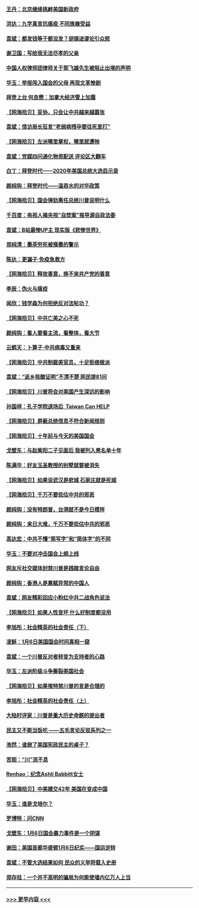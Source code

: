 #### [王丹：北京继续挑衅美国新政府](../pages/nsc993/n12722456.md?t=01302151) 
#### [洪达：九字真言抗瘟疫 不同族裔受益](../pages/nsc993/n12722448.md?t=01302151) 
#### [袁斌：都发钱等于都没发？胡锡进谬论引众怒](../pages/nsc993/n12722393.md?t=01302151) 
#### [谢卫国：写给我无法尽孝的父亲](../pages/nsc993/n12720325.md?t=01302151) 
#### [中国人权律师团律师关于郭飞雄先生被阻止出境的声明](../pages/nsc993/n12720203.md?t=01302151) 
#### [华玉：举报闯入国会的父母 再现文革惨剧](../pages/nsc993/n12719070.md?t=01302151) 
#### [拜登上台 何良懋：加拿大经济雪上加霜](../pages/nsc993/n12718943.md?t=01302151) 
#### [【网海拾贝】妥协，只会让中共越来越嚣张](../pages/nsc993/n12717392.md?t=01302151) 
#### [袁斌：信访局长狂言“老弱病残孕要往死里打”](../pages/nsc993/n12717343.md?t=01302151) 
#### [【网海拾贝】左派哪里掌权，哪里就遭殃](../pages/nsc993/n12715009.md?t=01302151) 
#### [袁斌：党媒四问通化物资配送 评论区大翻车](../pages/nsc993/n12714950.md?t=01302151) 
#### [白丁：拜登时代——2020年美国总统大选启示录](../pages/nsc993/n12714920.md?t=01302151) 
#### [颜纯钩：拜登时代——温吞水的对华政策](../pages/nsc993/n12713245.md?t=01302151) 
#### [【网海拾贝】国会弹劾离任总统川普说明什么](../pages/nsc993/n12712816.md?t=01302151) 
#### [千百度：电视人揭央视“自焚案”报导源自政法委](../pages/nsc993/n12709760.md?t=01302151) 
#### [袁斌：B站最惨UP主 现实版《悲惨世界》](../pages/nsc993/n12709686.md?t=01302151) 
#### [郑纯清：墨茶穷死被搽墨的警示](../pages/nsc993/n12709262.md?t=01302151) 
#### [陈达：更漏子·免疫急救方](../pages/nsc993/n12709244.md?t=01302151) 
#### [【网海拾贝】释放善意，换不来共产党的善意](../pages/nsc993/n12708361.md?t=01302151) 
#### [李辰：伪火与瘟疫](../pages/nsc993/n12707981.md?t=01302151) 
#### [闻欣：钱学森为何拒绝反对法轮功？](../pages/nsc993/n12707407.md?t=01302151) 
#### [【网海拾贝】中共亡美之心不死](../pages/nsc993/n12707621.md?t=01302151) 
#### [颜纯钩：看人要看主流，看整体，看大节](../pages/nsc993/n12707536.md?t=01302151) 
#### [云鹤天：卜算子‧中共病毒又重来](../pages/nsc993/n12707408.md?t=01302151) 
#### [【网海拾贝】中共制裁美官员，十足街痞做派](../pages/nsc993/n12705115.md?t=01302151) 
#### [袁斌：“返乡核酸证明”不清不楚 网民提81问](../pages/nsc993/n12704982.md?t=01302151) 
#### [【网海拾贝】川普将会对美国产生深远的影响](../pages/nsc993/n12703045.md?t=01302151) 
#### [孙国祥：孔子学院退场后  Taiwan Can HELP](../pages/nsc993/n12702430.md?t=01302151) 
#### [【网海拾贝】屏蔽总统信息不符合新闻规则](../pages/nsc993/n12699998.md?t=01302151) 
#### [【网海拾贝】十年前与今天的美国国会](../pages/nsc993/n12696993.md?t=01302151) 
#### [戈壁东：与赵紫阳二子见面后 我被列入黑名单十年](../pages/nsc993/n12696215.md?t=01302151) 
#### [陈满华：好友玉圣教授的别墅就要被消失](../pages/nsc993/n12695411.md?t=01302151) 
#### [【网海拾贝】如果说武汉是悲城 石家庄就是死城](../pages/nsc993/n12694589.md?t=01302151) 
#### [【网海拾贝】千万不要低估中共的邪恶](../pages/nsc993/n12692771.md?t=01302151) 
#### [颜纯钩：没有特朗普，台港就不是今日模样](../pages/nsc993/n12692678.md?t=01302151) 
#### [颜纯钩：来日大难，千万不要低估中共的邪恶](../pages/nsc993/n12692080.md?t=01302151) 
#### [高达宏：中共不懂“简写字”和“简体字”的不同](../pages/nsc993/n12692068.md?t=01302151) 
#### [华玉：不要对冲击国会上纲上线](../pages/nsc993/n12689948.md?t=01302151) 
#### [网友斥社交媒体封禁川普是践踏言论自由](../pages/nsc993/n12687482.md?t=01302151) 
#### [颜纯钩：香港人是禀赋异常的中国人](../pages/nsc993/n12685142.md?t=01302151) 
#### [袁斌：网友精彩回应小粉红中共二战角色说法](../pages/nsc993/n12684994.md?t=01302151) 
#### [【网海拾贝】如果人性变坏 什么好制度都没用](../pages/nsc993/n12683000.md?t=01302151) 
#### [李旭彤：社会精英的社会责任（下）](../pages/nsc993/n12680604.md?t=01302151) 
#### [凌稣：1月6日美国国会时间真相一窥](../pages/nsc993/n12682780.md?t=01302151) 
#### [袁斌：一个川普反对者转变为支持者的心路](../pages/nsc993/n12682700.md?t=01302151) 
#### [华玉：左派阶级斗争撕裂美国社会](../pages/nsc993/n12681226.md?t=01302151) 
#### [【网海拾贝】如果推特禁川普的言是合理的](../pages/nsc993/n12681232.md?t=01302151) 
#### [李旭彤：社会精英的社会责任（上）](../pages/nsc993/n12680501.md?t=01302151) 
#### [大陆时评家：川普是重大历史命题的提出者](../pages/nsc993/n12679904.md?t=01302151) 
#### [民主又不能当饭吃 ——五毛言论反驳系列之一](../pages/nsc993/n12679877.md?t=01302151) 
#### [浩然：谁掀了美国宪政民主的桌子？](../pages/nsc993/n12679850.md?t=01302151) 
#### [苦胆：“川”流不息](../pages/nsc993/n12678388.md?t=01302151) 
#### [Renhao：纪念Ashli Babbitt女士](../pages/nsc993/n12678359.md?t=01302151) 
#### [【网海拾贝】中美建交42年 美国在变成中国](../pages/nsc993/n12678324.md?t=01302151) 
#### [华玉：谁是戈培尔？](../pages/nsc993/n12677515.md?t=01302151) 
#### [罗博特：问CNN](../pages/nsc993/n12677172.md?t=01302151) 
#### [戈壁东：1月6日国会暴力事件是一个阴谋](../pages/nsc993/n12674639.md?t=01302151) 
#### [谢田：美国首都华盛顿1月6日纪实——国运逆转](../pages/nsc993/n12673190.md?t=01302151) 
#### [袁斌：不管大选结果如何 民众的义举将载入史册](../pages/nsc993/n12672787.md?t=01302151) 
#### [郑存柱：一个并不高明的骗局为何能使墙内亿万人上当](../pages/nsc993/n12671449.md?t=01302151) 

----
#### [ >>> 更早内容 <<< ](../indexes/nsc993-earlier.md)

